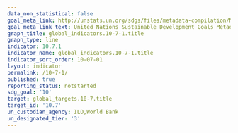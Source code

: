 ```yaml
---
data_non_statistical: false
goal_meta_link: http://unstats.un.org/sdgs/files/metadata-compilation/Metadata-Goal-10.pdf
goal_meta_link_text: United Nations Sustainable Development Goals Metadata (pdf 564kB)
graph_title: global_indicators.10-7-1.title
graph_type: line
indicator: 10.7.1
indicator_name: global_indicators.10-7-1.title
indicator_sort_order: 10-07-01
layout: indicator
permalink: /10-7-1/
published: true
reporting_status: notstarted
sdg_goal: '10'
target: global_targets.10-7.title
target_id: '10.7'
un_custodian_agency: ILO,World Bank
un_designated_tier: '3'
---
```

